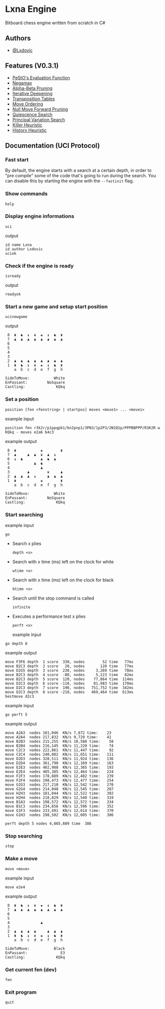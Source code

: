 # Lxna Engine

Bitboard chess engine written from scratch in C#

## Authors

- [@Lxdovic](https://www.github.com/Lxdovic)

## Features (V0.3.1)

- [PeStO's Evaluation Function](https://www.chessprogramming.org/PeSTO%27s_Evaluation_Function)
- [Negamax](https://www.chessprogramming.org/Negamax)
- [Alpha-Beta Pruning](https://www.chessprogramming.org/Alpha-Beta)
- [Iterative Deepening](https://www.chessprogramming.org/Iterative_Deepening)
- [Transposition Tables](https://www.chessprogramming.org/Transposition_Table)
- [Move Ordering](https://www.chessprogramming.org/Move_Ordering)
- [Null Move Forward Pruning](https://web.archive.org/web/20071031095933/http://www.brucemo.com/compchess/programming/nullmove.htm)
- [Quiescence Search](https://www.chessprogramming.org/Quiescence_Search)
- [Principal Variation Search](https://www.chessprogramming.org/Principal_Variation_Search)
- [Killer Heuristic](https://www.chessprogramming.org/Killer_Heuristic)
- [History Heuristic](https://www.chessprogramming.org/History_Heuristic)

## Documentation (UCI Protocol)

### Fast start

By default, the engine starts with a search at a certain depth, in order to "pre compile" some of the code that's going to run during the search. You can disable this by starting the engine with the `--fastinit` flag.

### Show commands

`help`

### Display engine informations

`uci`

<p>output</p>

```
id name Lxna
id author Lxdovic
uciok
```

### Check if the engine is ready

`isready`

<p>output</p>

```
readyok
```

### Start a new game and setup start position

`ucinewgame`

<p>output</p>

```
 8  ♜  ♞  ♝  ♛  ♚  ♝  ♞  ♜
 7  ♟  ♟  ♟  ♟  ♟  ♟  ♟  ♟
 6
 5
 4
 3
 2  ♟  ♟  ♟  ♟  ♟  ♟  ♟  ♟
 1  ♜  ♞  ♝  ♛  ♚  ♝  ♞  ♜
    a  b  c  d  e  f  g  h

SideToMove:           White
EnPassant:         NoSquare
Castling:              KQkq
```

### Set a position

`position [fen <fenstring> | startpos] moves <move1> ... <movei>`

example input

```
position fen r3k2r/p1ppqpb1/bn2pnp1/3PN3/1p2P3/2N2Q1p/PPPBBPPP/R3K2R w KQkq - moves e2a6 b4c3
```

example output

```
 8  ♜           ♚        ♜
 7  ♟     ♟  ♟  ♛  ♟  ♝
 6  ♝  ♞        ♟  ♞  ♟
 5           ♟  ♞
 4              ♟
 3        ♟        ♛     ♟
 2  ♟  ♟  ♟  ♝     ♟  ♟  ♟
 1  ♜           ♚        ♜
    a  b  c  d  e  f  g  h

SideToMove:           White
EnPassant:         NoSquare
Castling:              KQkq
```

### Start searching

example input

```
go
```

- Search x plies
  ```
  depth <x>
  ```
- Search with x time (ms) left on the clock for white
  ```
  wtime <x>
  ```
- Search with x time (ms) left on the clock for black
  ```
  btime <x>
  ```
- Search until the stop command is called
  ```
  infinite
  ```
- Executes a performance test x plies
  ```
  perft <x>
  ```
  example input

```
go depth 8
```

example output

```
move F3F6 depth  1 score  330, nodes        52 time   77ms
move B2C3 depth  2 score   20, nodes       120 time   77ms
move D2G5 depth  3 score  230, nodes     3,269 time   78ms
move B2C3 depth  4 score  -80, nodes     5,223 time   82ms
move B2C3 depth  5 score  120, nodes    77,864 time  114ms
move D2C3 depth  6 score -110, nodes    81,983 time  170ms
move D2C3 depth  7 score  190, nodes   751,752 time  342ms
move D2C3 depth  8 score -210, nodes   469,464 time  613ms
bestmove d2c3
```

example input

```
go perft 5
```

example output

```
move A2A3  nodes 181,046  KN/s 7,872 time:    23
move A2A4  nodes 217,832  KN/s 9,729 time:    41
move B2B3  nodes 215,255  KN/s 10,588 time:    58
move B2B4  nodes 216,145  KN/s 11,220 time:    74
move C2C3  nodes 222,861  KN/s 11,447 time:    92
move C2C4  nodes 240,082  KN/s 11,651 time:   111
move D2D3  nodes 328,511  KN/s 11,924 time:   136
move D2D4  nodes 361,790  KN/s 12,169 time:   163
move E2E3  nodes 402,988  KN/s 12,365 time:   193
move E2E4  nodes 405,385  KN/s 12,464 time:   224
move F2F3  nodes 178,889  KN/s 12,482 time:   239
move F2F4  nodes 198,473  KN/s 12,477 time:   254
move G2G3  nodes 217,210  KN/s 12,542 time:   270
move G2G4  nodes 214,048  KN/s 12,545 time:   287
move H2H3  nodes 181,044  KN/s 12,522 time:   302
move H2H4  nodes 218,829  KN/s 12,540 time:   319
move B1A3  nodes 198,572  KN/s 12,572 time:   334
move B1C3  nodes 234,656  KN/s 12,596 time:   352
move G1F3  nodes 233,491  KN/s 12,614 time:   370
move G1H3  nodes 198,502  KN/s 12,605 time:   386

perft depth 5 nodes 4,865,609 time  386
```

### Stop searching

`stop`

### Make a move

`move <move>`

example input

```
move e2e4
```

example output

```
 8  ♜  ♞  ♝  ♛  ♚  ♝  ♞  ♜
 7  ♟  ♟  ♟  ♟  ♟  ♟  ♟  ♟
 6
 5
 4              ♟
 3
 2  ♟  ♟  ♟  ♟     ♟  ♟  ♟
 1  ♜  ♞  ♝  ♛  ♚  ♝  ♞  ♜
    a  b  c  d  e  f  g  h

SideToMove:           Black
EnPassant:               E3
Castling:              KQkq
```

### Get current fen (dev)

`fen`

### Exit program

`quit`
